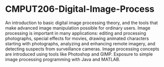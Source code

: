 # CMPUT206-Digital-Image-Process
An introduction to basic digital image processing theory, and the tools that make advanced image manipulation possible for ordinary users. Image processing is important in many applications: editing and processing photographs, special effects for movies, drawing animated characters starting with photographs, analyzing and enhancing remote imagery, and detecting suspects from surveillance cameras. Image processing concepts are introduced using tools like Photoshop and GIMP. Exposure to simple image processing programming with Java and MATLAB. 

